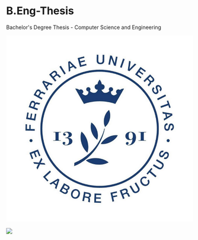 # B.Eng-Thesis
Bachelor's Degree Thesis - Computer Science and Engineering

<div align="center">
<img src=https://github.com/Andreab-git/B.Eng-Thesis/blob/main/logo_unife.jpg?raw=true" >
</div>


[![](https://img.shields.io/badge/Linkedin-official-blue)](https://www.linkedin.com/in/andrea-ben%C3%A0/) 
